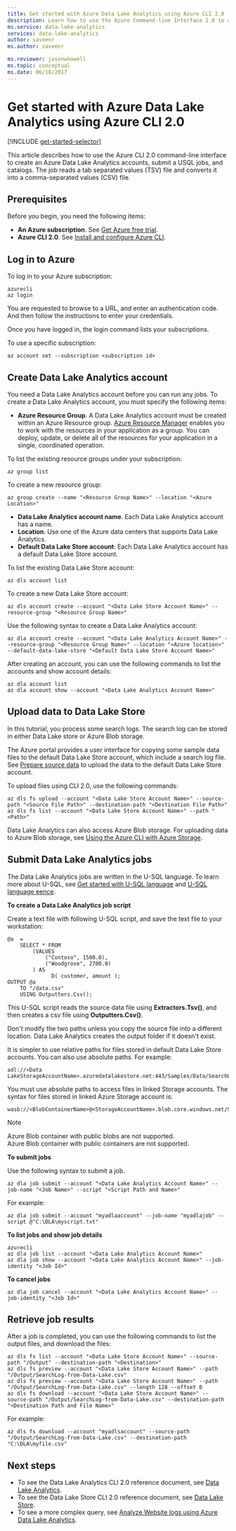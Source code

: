 ```yaml
---
title: Get started with Azure Data Lake Analytics using Azure CLI 2.0
description: Learn how to use the Azure Command-line Interface 2.0 to create an Azure Data Lake Analytics account and submit a U-SQL job.
ms.service: data-lake-analytics
services: data-lake-analytics
author: saveenr
ms.author: saveenr

ms.reviewer: jasonwhowell
ms.topic: conceptual
ms.date: 06/18/2017
---
```

# Get started with Azure Data Lake Analytics using Azure CLI 2.0
[!INCLUDE [get-started-selector](../../includes/data-lake-analytics-selector-get-started.md)]

This article describes how to use the Azure CLI 2.0 command-line interface to create an Azure Data Lake Analytics accounts, submit a USQL jobs, and catalogs. The job reads a tab separated values (TSV) file and converts it into a comma-separated values (CSV) file. 

## Prerequisites
Before you begin, you need the following items:

* **An Azure subscription**. See [Get Azure free trial](https://azure.microsoft.com/pricing/free-trial/).
* **Azure CLI 2.0**. See [Install and configure Azure CLI](https://docs.microsoft.com/cli/azure/install-azure-cli).

## Log in to Azure

To log in to your Azure subscription:

```
azurecli
az login
```

You are requested to browse to a URL, and enter an authentication code.  And then follow the instructions to enter your credentials.

Once you have logged in, the login command lists your subscriptions.

To use a specific subscription:

```
az account set --subscription <subscription id>
```

## Create Data Lake Analytics account
You need a Data Lake Analytics account before you can run any jobs. To create a Data Lake Analytics account, you must specify the following items:

* **Azure Resource Group**. A Data Lake Analytics account must be created within an Azure Resource group. [Azure Resource Manager](../azure-resource-manager/resource-group-overview.md) enables you to work with the resources in your application as a group. You can deploy, update, or delete all of the resources for your application in a single, coordinated operation.  

To list the existing resource groups under your subscription:

```
az group list
```

To create a new resource group:

```
az group create --name "<Resource Group Name>" --location "<Azure Location>"
```

* **Data Lake Analytics account name**. Each Data Lake Analytics account has a name.
* **Location**. Use one of the Azure data centers that supports Data Lake Analytics.
* **Default Data Lake Store account**: Each Data Lake Analytics account has a default Data Lake Store account.

To list the existing Data Lake Store account:

```
az dls account list
```

To create a new Data Lake Store account:

```azurecli
az dls account create --account "<Data Lake Store Account Name>" --resource-group "<Resource Group Name>"
```

Use the following syntax to create a Data Lake Analytics account:

```
az dla account create --account "<Data Lake Analytics Account Name>" --resource-group "<Resource Group Name>" --location "<Azure location>" --default-data-lake-store "<Default Data Lake Store Account Name>"
```

After creating an account, you can use the following commands to list the accounts and show account details:

```
az dla account list
az dla account show --account "<Data Lake Analytics Account Name>"            
```

## Upload data to Data Lake Store
In this tutorial, you process some search logs.  The search log can be stored in either Data Lake store or Azure Blob storage.

The Azure portal provides a user interface for copying some sample data files to the default Data Lake Store account, which include a search log file. See [Prepare source data](data-lake-analytics-get-started-portal.md) to upload the data to the default Data Lake Store account.

To upload files using CLI 2.0, use the following commands:

```
az dls fs upload --account "<Data Lake Store Account Name>" --source-path "<Source File Path>" --destination-path "<Destination File Path>"
az dls fs list --account "<Data Lake Store Account Name>" --path "<Path>"
```

Data Lake Analytics can also access Azure Blob storage.  For uploading data to Azure Blob storage, see [Using the Azure CLI with Azure Storage](../storage/common/storage-azure-cli.md).

## Submit Data Lake Analytics jobs
The Data Lake Analytics jobs are written in the U-SQL language. To learn more about U-SQL, see [Get started with U-SQL language](data-lake-analytics-u-sql-get-started.md) and [U-SQL language eence](http://go.microsoft.com/fwlink/?LinkId=691348).

**To create a Data Lake Analytics job script**

Create a text file with following U-SQL script, and save the text file to your workstation:

```
@a  = 
    SELECT * FROM 
        (VALUES
            ("Contoso", 1500.0),
            ("Woodgrove", 2700.0)
        ) AS 
              D( customer, amount );
OUTPUT @a
    TO "/data.csv"
    USING Outputters.Csv();
```

This U-SQL script reads the source data file using **Extractors.Tsv()**, and then creates a csv file using **Outputters.Csv()**.

Don't modify the two paths unless you copy the source file into a different location.  Data Lake Analytics creates the output folder if it doesn't exist.

It is simpler to use relative paths for files stored in default Data Lake Store accounts. You can also use absolute paths.  For example:

```
adl://<Data LakeStorageAccountName>.azuredatalakestore.net:443/Samples/Data/SearchLog.tsv
```

You must use absolute paths to access files in linked Storage accounts.  The syntax for files stored in linked Azure Storage account is:

```
wasb://<BlobContainerName>@<StorageAccountName>.blob.core.windows.net/Samples/Data/SearchLog.tsv
```

> [!NOTE]
> Azure Blob container with public blobs are not supported.      
> Azure Blob container with public containers are not supported.      
>

**To submit jobs**

Use the following syntax to submit a job.

```
az dla job submit --account "<Data Lake Analytics Account Name>" --job-name "<Job Name>" --script "<Script Path and Name>"
```

For example:

```
az dla job submit --account "myadlaaccount" --job-name "myadlajob" --script @"C:\DLA\myscript.txt"
```

**To list jobs and show job details**

```
azurecli
az dla job list --account "<Data Lake Analytics Account Name>"
az dla job show --account "<Data Lake Analytics Account Name>" --job-identity "<Job Id>"
```

**To cancel jobs**

```
az dla job cancel --account "<Data Lake Analytics Account Name>" --job-identity "<Job Id>"
```

## Retrieve job results

After a job is completed, you can use the following commands to list the output files, and download the files:

```
az dls fs list --account "<Data Lake Store Account Name>" --source-path "/Output" --destination-path "<Destination>"
az dls fs preview --account "<Data Lake Store Account Name>" --path "/Output/SearchLog-from-Data-Lake.csv"
az dls fs preview --account "<Data Lake Store Account Name>" --path "/Output/SearchLog-from-Data-Lake.csv" --length 128 --offset 0
az dls fs download --account "<Data Lake Store Account Name>" --source-path "/Output/SearchLog-from-Data-Lake.csv" --destination-path "<Destination Path and File Name>"
```

For example:

```
az dls fs download --account "myadlsaccount" --source-path "/Output/SearchLog-from-Data-Lake.csv" --destination-path "C:\DLA\myfile.csv"
```

## Next steps

* To see the Data Lake Analytics CLI 2.0 reference document, see [Data Lake Analytics](https://docs.microsoft.com/cli/azure/dla).
* To see the Data Lake Store CLI 2.0 reference document, see [Data Lake Store](https://docs.microsoft.com/cli/azure/dls).
* To see a more complex query, see [Analyze Website logs using Azure Data Lake Analytics](data-lake-analytics-analyze-weblogs.md).
